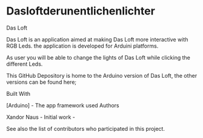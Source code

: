 # Dasloftderunentlichenlichter

Das Loft

Das Loft is an application aimed at making Das Loft more interactive with RGB Leds.
the application is developed for Arduini platforms.

As user you will be able to change the lights of Das Loft while clicking the different Leds.

This GitHub Depository is home to the Arduino version of Das Loft, the other versions can be found here;


Built With

[Arduino] - The app framework used
Authors


Xandor Naus - Initial work -

See also the list of contributors who participated in this project.
